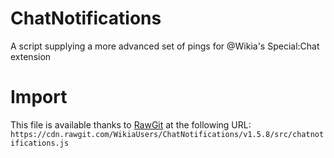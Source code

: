# ChatNotifications
A script supplying a more advanced set of pings for @Wikia's Special:Chat extension

# Import
This file is available thanks to [RawGit](https://rawgit.com) at the following URL:
`https://cdn.rawgit.com/WikiaUsers/ChatNotifications/v1.5.8/src/chatnotifications.js`
